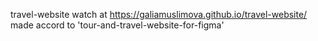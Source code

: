 travel-website
watch at https://galiamuslimova.github.io/travel-website/
made accord to 'tour-and-travel-website-for-figma'
